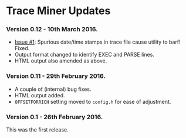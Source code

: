 # Trace Miner Updates

### Version 0.12 - 10th March 2016.
  - [Issue #1](https://github.com/NormanDunbar/TraceMiner/issues/1): Spurious date/time stamps in trace file cause utility to barf! Fixed.
  - Output format changed to identify EXEC and PARSE lines.
  - HTML output also amended as above.

### Version 0.11 - 29th February 2016.
  - A couple of (internal) bug fixes.
  - HTML output added.
  - `OFFSETFORRICH` setting moved to `config.h` for ease of adjustment.

### Version 0.1 - 26th February 2016.
This was the first release. 
